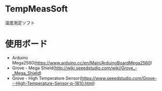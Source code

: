 # TempMeasSoft
温度測定ソフト

# 使用ボード
* Arduino Mega2560(https://www.arduino.cc/en/Main/ArduinoBoardMega2560)
* Grove - Mega Shield(http://wiki.seeedstudio.com/wiki/Grove_-_Mega_Shield)
* Grove - High Temperature Sensor(https://www.seeedstudio.com/Grove---High-Temperature-Sensor-p-1810.html)
